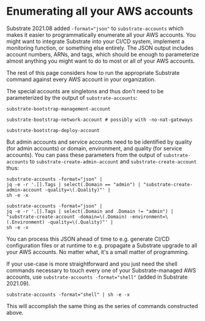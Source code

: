 # Enumerating all your AWS accounts

Substrate 2021.08 added `-format="json"` to `substrate-accounts` which makes it easier to programmatically enumerate all your AWS accounts. You might want to integrate Substrate into your CI/CD system, implement a monitoring function, or something else entirely. The JSON output includes account numbers, ARNs, and tags, which should be enough to parameterize almost anything you might want to do to most or all of your AWS accounts.

The rest of this page considers how to run the appropriate Substrate command against every AWS account in your organization.

The special accounts are singletons and thus don't need to be parameterized by the output of `substrate-accounts`:

    substrate-bootstrap-management-account

    substrate-bootstrap-network-account # possibly with -no-nat-gateways

    substrate-bootstrap-deploy-account

But admin accounts and service accounts need to be identified by quality (for admin accounts) or domain, environment, and quality (for service accounts). You can pass these parameters from the output of `substrate-accounts` to `substrate-create-admin-account` and `substrate-create-account` thus:

    substrate-accounts -format="json" |
    jq -e -r '.[].Tags | select(.Domain == "admin") | "substrate-create-admin-account -quality=\(.Quality)"' |
    sh -e -x

    substrate-accounts -format="json" |
    jq -e -r '.[].Tags | select(.Domain and .Domain != "admin") | "substrate-create-account -domain=\(.Domain) -environment=\(.Environment) -quality=\(.Quality)"' |
    sh -e -x

You can process this JSON ahead of time to e.g. generate CI/CD configuration files or at runtime to e.g. propagate a Substrate upgrade to all your AWS accounts. No matter what, it's a small matter of programming.

If your use-case is more straightforward and you just need the shell commands necessary to touch every one of your Substrate-managed AWS accounts, use `substrate-accounts -format="shell"` (added in Substrate 2021.09).

    substrate-accounts -format="shell" | sh -e -x

This will accomplish the same thing as the series of commands constructed above.
